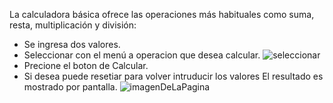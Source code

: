 La calculadora básica ofrece las operaciones más habituales como suma, resta, multiplicación y división:
+ Se ingresa dos valores.
+ Seleccionar con el menú a operacion que desea calcular.
![seleccionar](/practico1/assets/manual/select.jpg)
+ Precione el boton de Calcular.
+ Si desea puede resetiar para volver intruducir los valores
El resultado es mostrado por pantalla.
![imagenDeLaPagina](/practico1/assets/manual/imagen%20de%20la%20pagina.jpg)